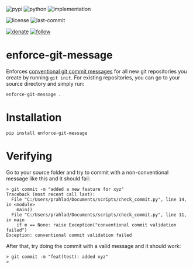 ![pypi](https://img.shields.io/pypi/v/enforce-git-message.svg)
![python](https://img.shields.io/pypi/pyversions/enforce-git-message.svg)
![implementation](https://img.shields.io/pypi/implementation/enforce-git-message.svg)
<!-- https://img.shields.io/travis/prahladyeri/enforce-git-message/master.svg -->
<!-- ![docs](https://readthedocs.org/projects/enforce-git-message/badge/?version=latest) -->
![license](https://img.shields.io/github/license/prahladyeri/enforce-git-message.svg)
![last-commit](https://img.shields.io/github/last-commit/prahladyeri/enforce-git-message.svg)
<!--![commit-activity](https://img.shields.io/github/commit-activity/w/prahladyeri/enforce-git-message.svg)-->
[![donate](https://img.shields.io/badge/-Donate-blue.svg?logo=paypal)](https://www.paypal.com/cgi-bin/webscr?cmd=_s-xclick&hosted_button_id=JM8FUXNFUK6EU)
[![follow](https://img.shields.io/twitter/follow/prahladyeri.svg?style=social)](https://twitter.com/prahladyeri)
# enforce-git-message

Enforces [conventional git commit messages](https://www.conventionalcommits.org/en/v1.0.0-beta.4/) for all new git repositories you create by running `git init`. For existing repositories, you can go to your source directory and simply run:

	enforce-git-message .

# Installation

	pip install enforce-git-message
	
	
# Verifying

Go to your source folder and try to commit with a non-conventional message like this and it should fail:

	> git commit -m "added a new feature for xyz"
	Traceback (most recent call last):
	  File "C:/Users/prahlad/Documents/scripts/check_commit.py", line 14, in <module>
		main()
	  File "C:/Users/prahlad/Documents/scripts/check_commit.py", line 11, in main
		if m == None: raise Exception("conventional commit validation failed")
	Exception: conventional commit validation failed
	
After that, try doing the commit with a valid message and it should work:

	> git commit -m "feat(test): added xyz"
	>
	
